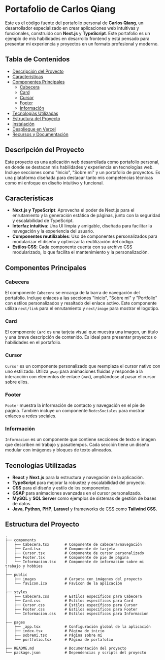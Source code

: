 # Portafolio de Carlos Qiang

Este es el código fuente del portafolio personal de **Carlos Qiang**, un desarrollador especializado en crear aplicaciones web intuitivas y funcionales, construido con **Next.js** y **TypeScript**. Este portafolio es un ejemplo de mis habilidades en desarrollo frontend y está pensado para presentar mi experiencia y proyectos en un formato profesional y moderno.

## Tabla de Contenidos

- [Descripción del Proyecto](#descripción-del-proyecto)
- [Características](#características)
- [Componentes Principales](#componentes-principales)
  - [Cabecera](#cabecera)
  - [Card](#card)
  - [Cursor](#cursor)
  - [Footer](#footer)
  - [Información](#información)
- [Tecnologías Utilizadas](#tecnologías-utilizadas)
- [Estructura del Proyecto](#estructura-del-proyecto)
- [Instalación](#instalación)
- [Despliegue en Vercel](#despliegue-en-vercel)
- [Recursos y Documentación](#recursos-y-documentación)

## Descripción del Proyecto

Este proyecto es una aplicación web desarrollada como portafolio personal, en donde se destacan mis habilidades y experiencia en tecnologías web. Incluye secciones como "Inicio", "Sobre mí" y un portafolio de proyectos. Es una plataforma diseñada para destacar tanto mis competencias técnicas como mi enfoque en diseño intuitivo y funcional.

## Características

- **Next.js y TypeScript**: Aprovecha el poder de Next.js para el enrutamiento y la generación estática de páginas, junto con la seguridad y escalabilidad de TypeScript.
- **Interfaz intuitiva**: Una UI limpia y amigable, diseñada para facilitar la navegación y la experiencia del usuario.
- **Componentes reutilizables**: Uso de componentes personalizados para modularizar el diseño y optimizar la reutilización del código.
- **Estilos CSS**: Cada componente cuenta con su archivo CSS modularizado, lo que facilita el mantenimiento y la personalización.

## Componentes Principales

### Cabecera

El componente `Cabecera` se encarga de la barra de navegación del portafolio. Incluye enlaces a las secciones "Inicio", "Sobre mí" y "Portfolio" con estilos personalizados y resaltado del enlace activo. Este componente utiliza `next/link` para el enrutamiento y `next/image` para mostrar el logotipo.

### Card

El componente `Card` es una tarjeta visual que muestra una imagen, un título y una breve descripción de contenido. Es ideal para presentar proyectos o habilidades en el portafolio.

### Cursor

`Cursor` es un componente personalizado que reemplaza el cursor nativo con uno estilizado. Utiliza `gsap` para animaciones fluidas y responde a la interacción con elementos de enlace (`<a>`), ampliándose al pasar el cursor sobre ellos.

### Footer

`Footer` muestra la información de contacto y navegación en el pie de página. También incluye un componente `RedesSociales` para mostrar enlaces a redes sociales. 

### Información

`Informacion` es un componente que contiene secciones de texto e imagen que describen mi trabajo y pasatiempos. Cada sección tiene un diseño modular con imágenes y bloques de texto alineados.

## Tecnologías Utilizadas

- **React** y **Next.js** para la estructura y navegación de la aplicación.
- **TypeScript** para mejorar la robustez y escalabilidad del proyecto.
- **CSS** para el diseño y estilo de los componentes.
- **GSAP** para animaciones avanzadas en el cursor personalizado.
- **MySQL** y **SQL Server** como ejemplos de sistemas de gestión de bases de datos.
- **Java**, **Python**, **PHP**, **Laravel** y frameworks de CSS como **Tailwind CSS**.

## Estructura del Proyecto

```plaintext
.
├── components
│   ├── Cabecera.tsx       # Componente de cabecera/navegación
│   ├── Card.tsx           # Componente de tarjeta
│   ├── Cursor.tsx         # Componente de cursor personalizado
│   ├── Footer.tsx         # Componente de pie de página
│   └── Informacion.tsx    # Componente de información sobre mi trabajo y hobbies
│
├── public
│   ├── images             # Carpeta con imágenes del proyecto
│   └── favicon.ico        # Favicon de la aplicación
│
├── styles
│   ├── Cabecera.css       # Estilos específicos para Cabecera
│   ├── Card.css           # Estilos específicos para Card
│   ├── Cursor.css         # Estilos específicos para Cursor
│   ├── Footer.css         # Estilos específicos para Footer
│   └── Informacion.css    # Estilos específicos para Informacion
│
├── pages
│   ├── _app.tsx           # Configuración global de la aplicación
│   ├── index.tsx          # Página de inicio
│   ├── sobremi.tsx        # Página sobre mí
│   └── portfolio.tsx      # Página de portafolio
│
├── README.md              # Documentación del proyecto
└── package.json           # Dependencias y scripts del proyecto
